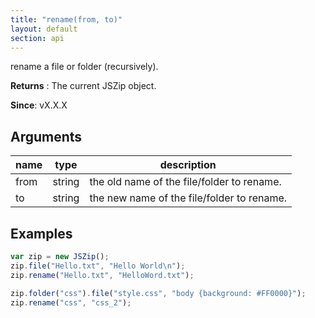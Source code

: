 ```yaml
---
title: "rename(from, to)"
layout: default
section: api
---
```


rename a file or folder (recursively).

__Returns__ : The current JSZip object.

__Since__: vX.X.X

## Arguments

name | type   | description
-----|--------|------------
from | string | the old name of the file/folder to rename.
to | string | the new name of the file/folder to rename.

## Examples

```js
var zip = new JSZip();
zip.file("Hello.txt", "Hello World\n");
zip.rename("Hello.txt", "HelloWord.txt");

zip.folder("css").file("style.css", "body {background: #FF0000}");
zip.rename("css", "css_2");
```


